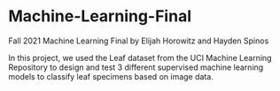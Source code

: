 # Machine-Learning-Final

Fall 2021 Machine Learning Final by Elijah Horowitz and Hayden Spinos

  In this project, we used the Leaf dataset from the UCI Machine Learning Repository to design and test 3 different supervised machine learning models to classify leaf specimens based on image data.
